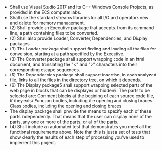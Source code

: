 - Shall use Visual Studio 2017 and its C++ Windows Console Projects, as provided in the ECS computer labs.
- Shall use the standard streams libraries for all I/O and operators new and delete for memory management.
- (2) Shall provide an Executive package that accepts, from its command line, a path containing files to be converted.
- (2) Shall also provide Loader, Converter, Dependencies, and Display packages.
- (3) The Loader package shall support finding and loading all the files for conversion, starting at a path specified by the Executive.
- (3) The Converter package shall support wrapping code in an html document, and translating the "<" and ">" characters into their corresponding escape sequences.
- (5) The Dependencies package shall support insertion, in each analyzed file, links to all the files in the directory tree, on which it depends.
- (6) The Display package5 shall support wrapping selected parts of the web page in blocks that can be displayed or hidden6. The parts to be selected are: Comment blocks at the begining of each source code file, if they exist Function bodies, including the opening and closing braces Class bodies, including the opening and closing braces
- The display package shall provide the means to specify each of these parts independently. That means that the user can display none of the parts, any one or more of the parts, or all of the parts.
- (4) Shall include an automated test that demonstrates you meet all the functional requirements above. Note that this is just a set of tests that show clearly the results of each step of processing you've used to implement this project.

